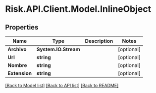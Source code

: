 # Risk.API.Client.Model.InlineObject
## Properties

Name | Type | Description | Notes
------------ | ------------- | ------------- | -------------
**Archivo** | **System.IO.Stream** |  | [optional] 
**Url** | **string** |  | [optional] 
**Nombre** | **string** |  | [optional] 
**Extension** | **string** |  | [optional] 

[[Back to Model list]](../README.md#documentation-for-models) [[Back to API list]](../README.md#documentation-for-api-endpoints) [[Back to README]](../README.md)

